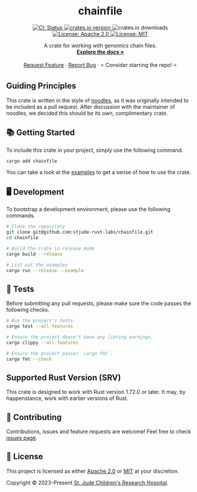 <p align="center">
  <h1 align="center">
    chainfile
  </h1>

  <p align="center">
    <a href="https://github.com/stjude-rust-labs/chainfile/actions/workflows/CI.yml" target="_blank">
      <img alt="CI: Status" src="https://github.com/stjude-rust-labs/chainfile/actions/workflows/CI.yml/badge.svg" />
    </a>
    <a href="https://crates.io/crates/chainfile" target="_blank">
      <img alt="crates.io version" src="https://img.shields.io/crates/v/chainfile">
    </a>
    <img alt="crates.io downloads" src="https://img.shields.io/crates/d/chainfile">
    <a href="https://github.com/stjude-rust-labs/chainfile/blob/master/LICENSE-APACHE" target="_blank">
      <img alt="License: Apache 2.0" src="https://img.shields.io/badge/license-Apache 2.0-blue.svg" />
    </a>
    <a href="https://github.com/stjude-rust-labs/chainfile/blob/master/LICENSE-MIT" target="_blank">
      <img alt="License: MIT" src="https://img.shields.io/badge/license-MIT-blue.svg" />
    </a>
  </p>


  <p align="center">
    A crate for working with genomics chain files.
    <br />
    <a href="https://docs.rs/chainfile"><strong>Explore the docs »</strong></a>
    <br />
    <br />
    <a href="https://github.com/stjude-rust-labs/chainfile/issues/new?assignees=&title=Descriptive%20Title&labels=enhancement">Request Feature</a>
    ·
    <a href="https://github.com/stjude-rust-labs/chainfile/issues/new?assignees=&title=Descriptive%20Title&labels=bug">Report Bug</a>
    ·
    ⭐ Consider starring the repo! ⭐
    <br />
  </p>
</p>

## Guiding Principles

This crate is written in the style of
[noodles](https://github.com/zaeleus/noodles), as it was originally intended to
be included as a pull request. After discussion with the maintainer of noodles,
we decided this should be its own, complimentary crate.

## 📚 Getting Started

To include this crate in your project, simply use the following command.

```bash
cargo add chainfile
```

You can take a look at the
[examples](https://github.com/stjude-rust-labs/chainfile/tree/main/examples) to
get a sense of how to use the crate.

## 🖥️ Development

To bootstrap a development environment, please use the following commands.

```bash
# Clone the repository
git clone git@github.com:stjude-rust-labs/chainfile.git
cd chainfile

# Build the crate in release mode
cargo build --release

# List out the examples
cargo run --release --example
```

## 🚧️ Tests

Before submitting any pull requests, please make sure the code passes the
following checks.

```bash
# Run the project's tests.
cargo test --all-features

# Ensure the project doesn't have any linting warnings.
cargo clippy --all-features

# Ensure the project passes `cargo fmt`.
cargo fmt --check
```

## Supported Rust Version (SRV)

This crate is designed to work with Rust version 1.72.0 or later. It may, by
happenstance, work with earlier versions of Rust.

## 🤝 Contributing

Contributions, issues and feature requests are welcome! Feel free to check
[issues page](https://github.com/stjude-rust-labs/chainfile/issues).

## 📝 License

This project is licensed as either [Apache 2.0][license-apache] or
[MIT][license-mit] at your discretion.

Copyright © 2023-Present [St. Jude Children's Research Hospital](https://github.com/stjude).

[license-apache]: https://github.com/stjude-rust-labs/chainfile/blob/master/LICENSE-APACHE
[license-mit]: https://github.com/stjude-rust-labs/chainfile/blob/master/LICENSE-MIT
